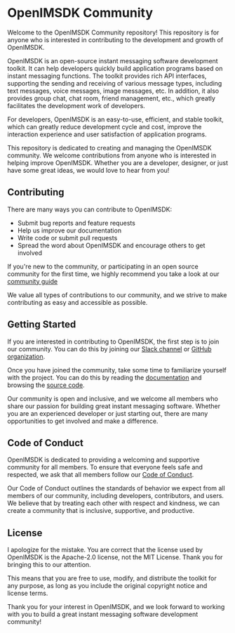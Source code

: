 # OpenIMSDK Community

Welcome to the OpenIMSDK Community repository! This repository is for anyone who is interested in contributing to the development and growth of OpenIMSDK.

OpenIMSDK is an open-source instant messaging software development toolkit. It can help developers quickly build application programs based on instant messaging functions. The toolkit provides rich API interfaces, supporting the sending and receiving of various message types, including text messages, voice messages, image messages, etc. In addition, it also provides group chat, chat room, friend management, etc., which greatly facilitates the development work of developers.

For developers, OpenIMSDK is an easy-to-use, efficient, and stable toolkit, which can greatly reduce development cycle and cost, improve the interaction experience and user satisfaction of application programs.

This repository is dedicated to creating and managing the OpenIMSDK community. We welcome contributions from anyone who is interested in helping improve OpenIMSDK. Whether you are a developer, designer, or just have some great ideas, we would love to hear from you!

## Contributing

There are many ways you can contribute to OpenIMSDK:

- Submit bug reports and feature requests
- Help us improve our documentation
- Write code or submit pull requests
- Spread the word about OpenIMSDK and encourage others to get involved

If you're new to the community, or participating in an open source community for the first time, we highly recommend you take a look at our [community guide](./CONTRIBUTING.md)

We value all types of contributions to our community, and we strive to make contributing as easy and accessible as possible.

## Getting Started

If you are interested in contributing to OpenIMSDK, the first step is to join our community. You can do this by joining our [Slack channel](https://join.slack.com/t/openimsdk/shared_invite/zt-1tmoj26uf-_FDy3dowVHBiGvLk9e5Xkg) or [GitHub organization](https://github.com/openimsdk).

Once you have joined the community, take some time to familiarize yourself with the project. You can do this by reading the [documentation](https://doc.rentsoft.cn/) and browsing the [source code](https://github.com/openimsdk/Open-IM-Server).

Our community is open and inclusive, and we welcome all members who share our passion for building great instant messaging software. Whether you are an experienced developer or just starting out, there are many opportunities to get involved and make a difference.

## Code of Conduct

OpenIMSDK is dedicated to providing a welcoming and supportive community for all members. To ensure that everyone feels safe and respected, we ask that all members follow our [Code of Conduct](https://doc.rentsoft.cn/).

Our Code of Conduct outlines the standards of behavior we expect from all members of our community, including developers, contributors, and users. We believe that by treating each other with respect and kindness, we can create a community that is inclusive, supportive, and productive.

## License

I apologize for the mistake. You are correct that the license used by OpenIMSDK is the Apache-2.0 license, not the MIT License. Thank you for bringing this to our attention.

This means that you are free to use, modify, and distribute the toolkit for any purpose, as long as you include the original copyright notice and license terms.

Thank you for your interest in OpenIMSDK, and we look forward to working with you to build a great instant messaging software development community!
